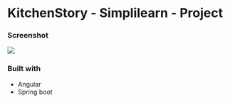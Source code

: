 # KitchenStory - Simplilearn - Project

### Screenshot

![](./images/img.jpg)


### Built with

- Angular
- Spring boot

